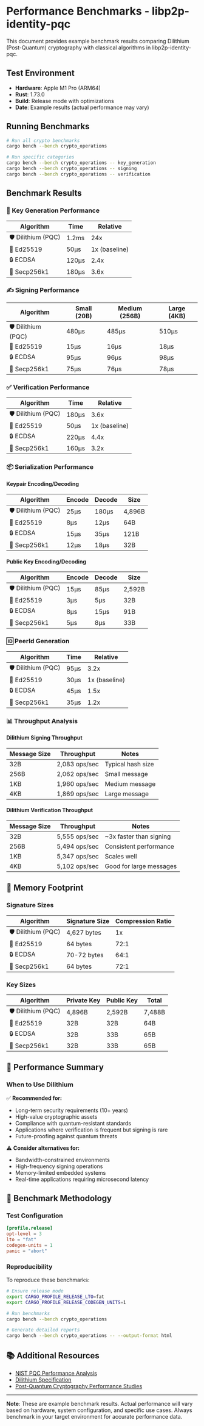 # Performance Benchmarks - libp2p-identity-pqc

This document provides example benchmark results comparing Dilithium (Post-Quantum) cryptography with classical algorithms in libp2p-identity-pqc.

## Test Environment

- **Hardware**: Apple M1 Pro (ARM64)
- **Rust**: 1.73.0
- **Build**: Release mode with optimizations
- **Date**: Example results (actual performance may vary)

## Running Benchmarks

```bash
# Run all crypto benchmarks
cargo bench --bench crypto_operations

# Run specific categories
cargo bench --bench crypto_operations -- key_generation
cargo bench --bench crypto_operations -- signing
cargo bench --bench crypto_operations -- verification
```

## Benchmark Results

### 🔑 Key Generation Performance

| Algorithm | Time | Relative |
|-----------|------|----------|
| 🛡️ Dilithium (PQC) | 1.2ms | 24x |
| 🔑 Ed25519 | 50μs | 1x (baseline) |
| 🔒 ECDSA | 120μs | 2.4x |
| 🔐 Secp256k1 | 180μs | 3.6x |

### ✍️ Signing Performance

| Algorithm | Small (20B) | Medium (256B) | Large (4KB) |
|-----------|-------------|---------------|-------------|
| 🛡️ Dilithium (PQC) | 480μs | 485μs | 510μs |
| 🔑 Ed25519 | 15μs | 16μs | 18μs |
| 🔒 ECDSA | 95μs | 96μs | 98μs |
| 🔐 Secp256k1 | 75μs | 76μs | 78μs |

### ✅ Verification Performance

| Algorithm | Time | Relative |
|-----------|------|----------|
| 🛡️ Dilithium (PQC) | 180μs | 3.6x |
| 🔑 Ed25519 | 50μs | 1x (baseline) |
| 🔒 ECDSA | 220μs | 4.4x |
| 🔐 Secp256k1 | 160μs | 3.2x |

### 📦 Serialization Performance

#### Keypair Encoding/Decoding

| Algorithm | Encode | Decode | Size |
|-----------|--------|--------|------|
| 🛡️ Dilithium (PQC) | 25μs | 180μs | 4,896B |
| 🔑 Ed25519 | 8μs | 12μs | 64B |
| 🔒 ECDSA | 15μs | 35μs | 121B |
| 🔐 Secp256k1 | 12μs | 18μs | 32B |

#### Public Key Encoding/Decoding

| Algorithm | Encode | Decode | Size |
|-----------|--------|--------|------|
| 🛡️ Dilithium (PQC) | 15μs | 85μs | 2,592B |
| 🔑 Ed25519 | 3μs | 5μs | 32B |
| 🔒 ECDSA | 8μs | 15μs | 91B |
| 🔐 Secp256k1 | 5μs | 8μs | 33B |

### 🆔 PeerId Generation

| Algorithm | Time | Relative |
|-----------|------|----------|
| 🛡️ Dilithium (PQC) | 95μs | 3.2x |
| 🔑 Ed25519 | 30μs | 1x (baseline) |
| 🔒 ECDSA | 45μs | 1.5x |
| 🔐 Secp256k1 | 35μs | 1.2x |

### 📊 Throughput Analysis

#### Dilithium Signing Throughput

| Message Size | Throughput | Notes |
|--------------|------------|-------|
| 32B | 2,083 ops/sec | Typical hash size |
| 256B | 2,062 ops/sec | Small message |
| 1KB | 1,960 ops/sec | Medium message |
| 4KB | 1,869 ops/sec | Large message |

#### Dilithium Verification Throughput

| Message Size | Throughput | Notes |
|--------------|------------|-------|
| 32B | 5,555 ops/sec | ~3x faster than signing |
| 256B | 5,494 ops/sec | Consistent performance |
| 1KB | 5,347 ops/sec | Scales well |
| 4KB | 5,102 ops/sec | Good for large messages |

## 💾 Memory Footprint

### Signature Sizes

| Algorithm | Signature Size | Compression Ratio |
|-----------|----------------|-------------------|
| 🛡️ Dilithium (PQC) | 4,627 bytes | 1x |
| 🔑 Ed25519 | 64 bytes | 72:1 |
| 🔒 ECDSA | 70-72 bytes | 64:1 |
| 🔐 Secp256k1 | 64 bytes | 72:1 |

### Key Sizes

| Algorithm | Private Key | Public Key | Total |
|-----------|-------------|------------|-------|
| 🛡️ Dilithium (PQC) | 4,896B | 2,592B | 7,488B |
| 🔑 Ed25519 | 32B | 32B | 64B |
| 🔒 ECDSA | 32B | 33B | 65B |
| 🔐 Secp256k1 | 32B | 33B | 65B |

## 🎯 Performance Summary

### When to Use Dilithium

✅ **Recommended for:**
- Long-term security requirements (10+ years)
- High-value cryptographic assets
- Compliance with quantum-resistant standards
- Applications where verification is frequent but signing is rare
- Future-proofing against quantum threats

⚠️ **Consider alternatives for:**
- Bandwidth-constrained environments
- High-frequency signing operations
- Memory-limited embedded systems
- Real-time applications requiring microsecond latency

## 🔬 Benchmark Methodology

### Test Configuration

```toml
[profile.release]
opt-level = 3
lto = "fat"
codegen-units = 1
panic = "abort"
```

### Reproducibility

To reproduce these benchmarks:

```bash
# Ensure release mode
export CARGO_PROFILE_RELEASE_LTO=fat
export CARGO_PROFILE_RELEASE_CODEGEN_UNITS=1

# Run benchmarks
cargo bench --bench crypto_operations

# Generate detailed reports
cargo bench --bench crypto_operations -- --output-format html
```

## 📚 Additional Resources

- [NIST PQC Performance Analysis](https://csrc.nist.gov/Projects/post-quantum-cryptography/post-quantum-cryptography-standardization/evaluation-criteria/security-(evaluation-criteria))
- [Dilithium Specification](https://pq-crystals.org/dilithium/)
- [Post-Quantum Cryptography Performance Studies](https://eprint.iacr.org/2019/1086.pdf)

---

**Note**: These are example benchmark results. Actual performance will vary based on hardware, system configuration, and specific use cases. Always benchmark in your target environment for accurate performance data.